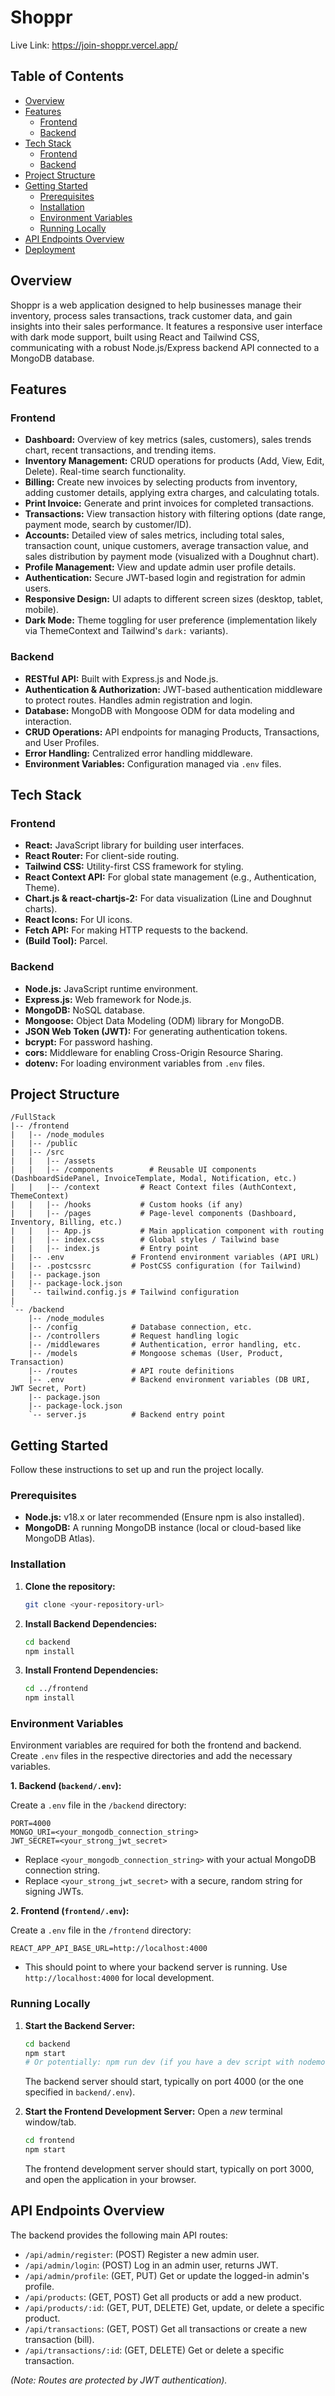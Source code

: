 # Shoppr

Live Link: https://join-shoppr.vercel.app/
<!-- Optional: Add a screenshot or GIF demo here -->
<!-- ![Shoppr Dashboard Demo](link-to-your-screenshot.png) -->

## Table of Contents

*   [Overview](#overview)
*   [Features](#features)
    *   [Frontend](#frontend)
    *   [Backend](#backend)
*   [Tech Stack](#tech-stack)
    *   [Frontend](#frontend-1)
    *   [Backend](#backend-1)
*   [Project Structure](#project-structure)
*   [Getting Started](#getting-started)
    *   [Prerequisites](#prerequisites)
    *   [Installation](#installation)
    *   [Environment Variables](#environment-variables)
    *   [Running Locally](#running-locally)
*   [API Endpoints Overview](#api-endpoints-overview)
*   [Deployment](#deployment)

## Overview

Shoppr is a web application designed to help businesses manage their inventory, process sales transactions, track customer data, and gain insights into their sales performance. It features a responsive user interface with dark mode support, built using React and Tailwind CSS, communicating with a robust Node.js/Express backend API connected to a MongoDB database.

## Features

### Frontend

*   **Dashboard:** Overview of key metrics (sales, customers), sales trends chart, recent transactions, and trending items.
*   **Inventory Management:** CRUD operations for products (Add, View, Edit, Delete). Real-time search functionality.
*   **Billing:** Create new invoices by selecting products from inventory, adding customer details, applying extra charges, and calculating totals.
*   **Print Invoice:** Generate and print invoices for completed transactions.
*   **Transactions:** View transaction history with filtering options (date range, payment mode, search by customer/ID).
*   **Accounts:** Detailed view of sales metrics, including total sales, transaction count, unique customers, average transaction value, and sales distribution by payment mode (visualized with a Doughnut chart).
*   **Profile Management:** View and update admin user profile details.
*   **Authentication:** Secure JWT-based login and registration for admin users.
*   **Responsive Design:** UI adapts to different screen sizes (desktop, tablet, mobile).
*   **Dark Mode:** Theme toggling for user preference (implementation likely via ThemeContext and Tailwind's `dark:` variants).

### Backend

*   **RESTful API:** Built with Express.js and Node.js.
*   **Authentication & Authorization:** JWT-based authentication middleware to protect routes. Handles admin registration and login.
*   **Database:** MongoDB with Mongoose ODM for data modeling and interaction.
*   **CRUD Operations:** API endpoints for managing Products, Transactions, and User Profiles.
*   **Error Handling:** Centralized error handling middleware.
*   **Environment Variables:** Configuration managed via `.env` files.

## Tech Stack

### Frontend

*   **React:** JavaScript library for building user interfaces.
*   **React Router:** For client-side routing.
*   **Tailwind CSS:** Utility-first CSS framework for styling.
*   **React Context API:** For global state management (e.g., Authentication, Theme).
*   **Chart.js & react-chartjs-2:** For data visualization (Line and Doughnut charts).
*   **React Icons:** For UI icons.
*   **Fetch API:** For making HTTP requests to the backend.
*   **(Build Tool):** Parcel.

### Backend

*   **Node.js:** JavaScript runtime environment.
*   **Express.js:** Web framework for Node.js.
*   **MongoDB:** NoSQL database.
*   **Mongoose:** Object Data Modeling (ODM) library for MongoDB.
*   **JSON Web Token (JWT):** For generating authentication tokens.
*   **bcrypt:** For password hashing.
*   **cors:** Middleware for enabling Cross-Origin Resource Sharing.
*   **dotenv:** For loading environment variables from `.env` files.

## Project Structure

```
/FullStack
|-- /frontend
|   |-- /node_modules
|   |-- /public
|   |-- /src
|   |   |-- /assets
|   |   |-- /components        # Reusable UI components (DashboardSidePanel, InvoiceTemplate, Modal, Notification, etc.)
|   |   |-- /context         # React Context files (AuthContext, ThemeContext)
|   |   |-- /hooks           # Custom hooks (if any)
|   |   |-- /pages           # Page-level components (Dashboard, Inventory, Billing, etc.)
|   |   |-- App.js           # Main application component with routing
|   |   |-- index.css        # Global styles / Tailwind base
|   |   |-- index.js         # Entry point
|   |-- .env               # Frontend environment variables (API URL)
|   |-- .postcssrc         # PostCSS configuration (for Tailwind)
|   |-- package.json
|   |-- package-lock.json
|   `-- tailwind.config.js # Tailwind configuration
|
`-- /backend
    |-- /node_modules
    |-- /config            # Database connection, etc.
    |-- /controllers       # Request handling logic
    |-- /middlewares       # Authentication, error handling, etc.
    |-- /models            # Mongoose schemas (User, Product, Transaction)
    |-- /routes            # API route definitions
    |-- .env               # Backend environment variables (DB URI, JWT Secret, Port)
    |-- package.json
    |-- package-lock.json
    `-- server.js          # Backend entry point
```

## Getting Started

Follow these instructions to set up and run the project locally.

### Prerequisites

*   **Node.js:** v18.x or later recommended (Ensure npm is also installed).
*   **MongoDB:** A running MongoDB instance (local or cloud-based like MongoDB Atlas).

### Installation

1.  **Clone the repository:**
    ```bash
    git clone <your-repository-url>
    ```

2.  **Install Backend Dependencies:**
    ```bash
    cd backend
    npm install
    ```

3.  **Install Frontend Dependencies:**
    ```bash
    cd ../frontend
    npm install
    ```

### Environment Variables

Environment variables are required for both the frontend and backend. Create `.env` files in the respective directories and add the necessary variables.

**1. Backend (`backend/.env`):**

   Create a `.env` file in the `/backend` directory:

   ```env
   PORT=4000
   MONGO_URI=<your_mongodb_connection_string>
   JWT_SECRET=<your_strong_jwt_secret>
   ```

   *   Replace `<your_mongodb_connection_string>` with your actual MongoDB connection string.
   *   Replace `<your_strong_jwt_secret>` with a secure, random string for signing JWTs.

**2. Frontend (`frontend/.env`):**

   Create a `.env` file in the `/frontend` directory:

   ```env
   REACT_APP_API_BASE_URL=http://localhost:4000
   ```

   *   This should point to where your backend server is running. Use `http://localhost:4000` for local development.

### Running Locally

1.  **Start the Backend Server:**
    ```bash
    cd backend
    npm start
    # Or potentially: npm run dev (if you have a dev script with nodemon)
    ```
    The backend server should start, typically on port 4000 (or the one specified in `backend/.env`).

2.  **Start the Frontend Development Server:**
    Open a *new* terminal window/tab.
    ```bash
    cd frontend
    npm start
    ```
    The frontend development server should start, typically on port 3000, and open the application in your browser.

## API Endpoints Overview

The backend provides the following main API routes:

*   `/api/admin/register`: (POST) Register a new admin user.
*   `/api/admin/login`: (POST) Log in an admin user, returns JWT.
*   `/api/admin/profile`: (GET, PUT) Get or update the logged-in admin's profile.
*   `/api/products`: (GET, POST) Get all products or add a new product.
*   `/api/products/:id`: (GET, PUT, DELETE) Get, update, or delete a specific product.
*   `/api/transactions`: (GET, POST) Get all transactions or create a new transaction (bill).
*   `/api/transactions/:id`: (GET, DELETE) Get or delete a specific transaction.

*(Note: Routes are protected by JWT authentication).*
